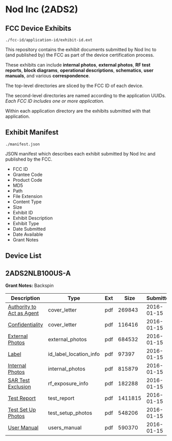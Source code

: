 # Nod Inc (2ADS2)
## FCC Device Exhibits

```
./fcc-id/application-id/exhibit-id.ext
```

This repository contains the exhibit documents submitted by Nod Inc to (and published by) the FCC as part of the device certification process.

These exhibits can include **internal photos**, **external photos**, **RF test reports**, **block diagrams**, **operational descriptions**, **schematics**, **user manuals**, and various **correspondence**.

The top-level directories are sliced by the FCC ID of each device.

The second-level directories are named according to the application UUIDs. *Each FCC ID includes one or more application.*

Within each application directory are the exhibits submitted with that application. 

## Exhibit Manifest

```
./manifest.json
```

JSON manifest which describes each exhibit submitted by Nod Inc and published by the FCC.

- FCC ID
- Grantee Code
- Product Code
- MD5
- Path
- File Extension
- Content Type
- Size
- Exhibit ID
- Exhibit Description
- Exhibit Type
- Date Submitted
- Date Available
- Grant Notes

## Device List
## 2ADS2NLB100US-A
**Grant Notes:** Backspin

| Description | Type | Ext | Size | Submitted | Available |
| ----------- | ---- | --- | ---- | --------- | --------- |
| [Authority to Act as Agent](2ADS2NLB100US-A/d56ae6f4b8b689208a3182c2ee3c11be/2874298.pdf) | cover_letter | pdf | 269843 | 2016-01-15 | 2016-01-15 |
| [Confidentiality](2ADS2NLB100US-A/d56ae6f4b8b689208a3182c2ee3c11be/2874299.pdf) | cover_letter | pdf | 116416 | 2016-01-15 | 2016-01-15 |
| [External Photos](2ADS2NLB100US-A/d56ae6f4b8b689208a3182c2ee3c11be/2874300.pdf) | external_photos | pdf | 684532 | 2016-01-15 | 2016-01-15 |
| [Label](2ADS2NLB100US-A/d56ae6f4b8b689208a3182c2ee3c11be/2874302.pdf) | id_label_location_info | pdf | 97397 | 2016-01-15 | 2016-01-15 |
| [Internal Photos](2ADS2NLB100US-A/d56ae6f4b8b689208a3182c2ee3c11be/2874301.pdf) | internal_photos | pdf | 815879 | 2016-01-15 | 2016-01-15 |
| [SAR Test Exclusion](2ADS2NLB100US-A/d56ae6f4b8b689208a3182c2ee3c11be/2874304.pdf) | rf_exposure_info | pdf | 182288 | 2016-01-15 | 2016-01-15 |
| [Test Report](2ADS2NLB100US-A/d56ae6f4b8b689208a3182c2ee3c11be/2874307.pdf) | test_report | pdf | 1411815 | 2016-01-15 | 2016-01-15 |
| [Test Set Up Photos](2ADS2NLB100US-A/d56ae6f4b8b689208a3182c2ee3c11be/2874306.pdf) | test_setup_photos | pdf | 548206 | 2016-01-15 | 2016-01-15 |
| [User Manual](2ADS2NLB100US-A/d56ae6f4b8b689208a3182c2ee3c11be/2874308.pdf) | users_manual | pdf | 590370 | 2016-01-15 | 2016-01-15 |
